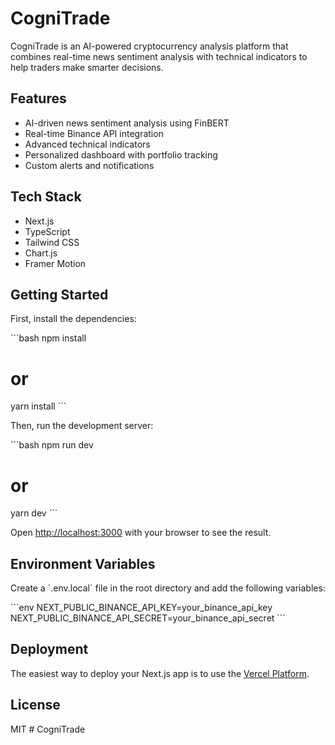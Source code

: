 # CogniTrade

CogniTrade is an AI-powered cryptocurrency analysis platform that combines real-time news sentiment analysis with technical indicators to help traders make smarter decisions.

## Features

- AI-driven news sentiment analysis using FinBERT
- Real-time Binance API integration
- Advanced technical indicators
- Personalized dashboard with portfolio tracking
- Custom alerts and notifications

## Tech Stack

- Next.js
- TypeScript
- Tailwind CSS
- Chart.js
- Framer Motion

## Getting Started

First, install the dependencies:

\`\`\`bash
npm install
# or
yarn install
\`\`\`

Then, run the development server:

\`\`\`bash
npm run dev
# or
yarn dev
\`\`\`

Open [http://localhost:3000](http://localhost:3000) with your browser to see the result.

## Environment Variables

Create a \`.env.local\` file in the root directory and add the following variables:

\`\`\`env
NEXT_PUBLIC_BINANCE_API_KEY=your_binance_api_key
NEXT_PUBLIC_BINANCE_API_SECRET=your_binance_api_secret
\`\`\`

## Deployment

The easiest way to deploy your Next.js app is to use the [Vercel Platform](https://vercel.com/new).

## License

MIT #   C o g n i T r a d e  
 